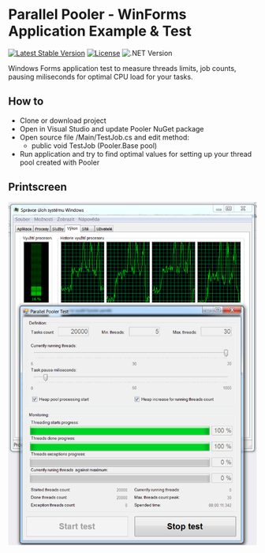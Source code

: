 # Parallel Pooler - WinForms Application Example & Test

[![Latest Stable Version](https://img.shields.io/badge/Stable-v2.3.0-brightgreen.svg?style=plastic)](https://github.com/parallel-pooler/pooler/releases)
[![License](https://img.shields.io/badge/Licence-BSD-brightgreen.svg?style=plastic)](https://raw.githubusercontent.com/parallel-pooler/pooler/master/LICENSE)
![.NET Version](https://img.shields.io/badge/.NET->=4.0-brightgreen.svg?style=plastic)

Windows Forms application test to measure threads limits, job counts, pausing miliseconds for optimal CPU load for your tasks.

## How to
- Clone or download project
- Open in Visual Studio and update Pooler NuGet package
- Open source file /Main/TestJob.cs and edit method:
  - public void TestJob (Pooler.Base pool)
- Run application and try to find optimal values for setting up your thread pool created with Pooler

## Printscreen
![Printscreen](https://raw.githubusercontent.com/parallel-pooler/winforms-application-test/master/gfx/printscreen.png)
